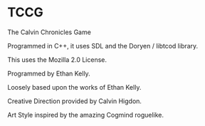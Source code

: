 # TCCG
The Calvin Chronicles Game


Programmed in C++, it uses SDL and the Doryen / libtcod library.

This uses the Mozilla 2.0 License. 

Programmed by Ethan Kelly.

Loosely based upon the works of Ethan Kelly.

Creative Direction provided by Calvin Higdon.

Art Style inspired by the amazing Cogmind roguelike.

